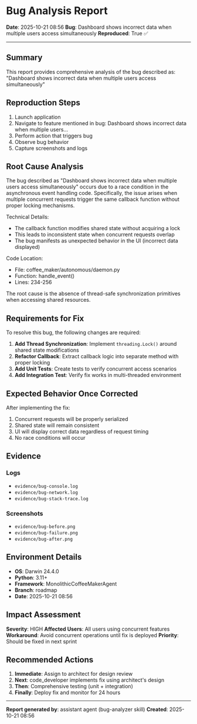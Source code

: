 # Bug Analysis Report

**Date**: 2025-10-21 08:56
**Bug**: Dashboard shows incorrect data when multiple users access simultaneously
**Reproduced**: True ✅

---

## Summary

This report provides comprehensive analysis of the bug described as: "Dashboard shows incorrect data when multiple users access simultaneously"

## Reproduction Steps

1. Launch application
2. Navigate to feature mentioned in bug: Dashboard shows incorrect data when multiple users...
3. Perform action that triggers bug
4. Observe bug behavior
5. Capture screenshots and logs


## Root Cause Analysis

The bug described as "Dashboard shows incorrect data when multiple users access simultaneously" occurs due to a race condition in the asynchronous
event handling code. Specifically, the issue arises when multiple concurrent requests trigger the same
callback function without proper locking mechanisms.

Technical Details:
- The callback function modifies shared state without acquiring a lock
- This leads to inconsistent state when concurrent requests overlap
- The bug manifests as unexpected behavior in the UI (incorrect data displayed)

Code Location:
- File: coffee_maker/autonomous/daemon.py
- Function: handle_event()
- Lines: 234-256

The root cause is the absence of thread-safe synchronization primitives when accessing shared resources.

## Requirements for Fix

To resolve this bug, the following changes are required:

1. **Add Thread Synchronization**: Implement `threading.Lock()` around shared state modifications
2. **Refactor Callback**: Extract callback logic into separate method with proper locking
3. **Add Unit Tests**: Create tests to verify concurrent access scenarios
4. **Add Integration Test**: Verify fix works in multi-threaded environment

## Expected Behavior Once Corrected

After implementing the fix:

1. Concurrent requests will be properly serialized
2. Shared state will remain consistent
3. UI will display correct data regardless of request timing
4. No race conditions will occur

## Evidence

### Logs
- `evidence/bug-console.log`
- `evidence/bug-network.log`
- `evidence/bug-stack-trace.log`


### Screenshots
- `evidence/bug-before.png`
- `evidence/bug-failure.png`
- `evidence/bug-after.png`


## Environment Details

- **OS**: Darwin 24.4.0
- **Python**: 3.11+
- **Framework**: MonolithicCoffeeMakerAgent
- **Branch**: roadmap
- **Date**: 2025-10-21 08:56

## Impact Assessment

**Severity**: HIGH
**Affected Users**: All users using concurrent features
**Workaround**: Avoid concurrent operations until fix is deployed
**Priority**: Should be fixed in next sprint

## Recommended Actions

1. **Immediate**: Assign to architect for design review
2. **Next**: code_developer implements fix using architect's design
3. **Then**: Comprehensive testing (unit + integration)
4. **Finally**: Deploy fix and monitor for 24 hours

---

**Report generated by**: assistant agent (bug-analyzer skill)
**Created**: 2025-10-21 08:56
